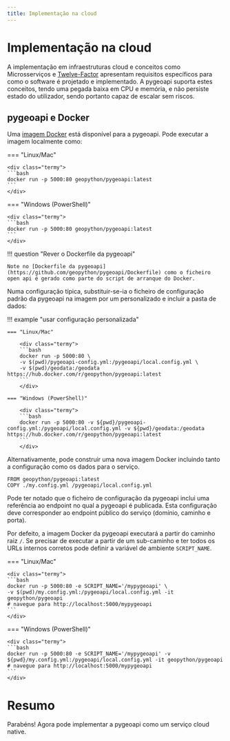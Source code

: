 ```yaml
---
title: Implementação na cloud
---
```


# Implementação na cloud

A implementação em infraestruturas cloud e conceitos como Microsserviços e [Twelve-Factor](https://12factor.net) apresentam requisitos específicos para
como o software é projetado e implementado. A pygeoapi suporta estes conceitos, tendo uma pegada baixa em CPU e memória, e não persiste estado
do utilizador, sendo portanto capaz de escalar sem riscos.

## pygeoapi e Docker

Uma [imagem Docker](https://hub.docker.com/r/geopython/pygeoapi) está disponível para a pygeoapi. Pode executar a imagem localmente como:

=== "Linux/Mac"

    <div class="termy">
    ```bash
    docker run -p 5000:80 geopython/pygeoapi:latest
    ```
    </div>

=== "Windows (PowerShell)"

    <div class="termy">
    ```bash
    docker run -p 5000:80 geopython/pygeoapi:latest
    ```
    </div>

!!! question "Rever o Dockerfile da pygeoapi"

    Note no [Dockerfile da pygeoapi](https://github.com/geopython/pygeoapi/Dockerfile) como o ficheiro open api é gerado como parte do script de arranque do Docker. 

Numa configuração típica, substituir-se-ia o ficheiro de configuração padrão da pygeoapi na imagem por um personalizado e incluir a pasta de dados:

!!! example "usar configuração personalizada"

    === "Linux/Mac"

        <div class="termy">
        ```bash
        docker run -p 5000:80 \ 
        -v $(pwd)/pygeoapi-config.yml:/pygeoapi/local.config.yml \
        -v $(pwd)/geodata:/geodata https://hub.docker.com/r/geopython/pygeoapi:latest
        ```
        </div>

    === "Windows (PowerShell)"

        <div class="termy">
        ```bash
        docker run -p 5000:80 -v ${pwd}/pygeoapi-config.yml:/pygeoapi/local.config.yml -v ${pwd}/geodata:/geodata https://hub.docker.com/r/geopython/pygeoapi:latest
        ```
        </div>


Alternativamente, pode construir uma nova imagem Docker incluindo tanto a configuração como os dados para o serviço. 

```
FROM geopython/pygeoapi:latest
COPY ./my.config.yml /pygeoapi/local.config.yml
```

Pode ter notado que o ficheiro de configuração da pygeoapi inclui uma referência ao endpoint no qual a pygeoapi é publicada. Esta configuração deve
corresponder ao endpoint público do serviço (domínio, caminho e porta).

Por defeito, a imagem Docker da pygeoapi executará a partir do caminho raiz `/`. Se precisar de executar a partir de um sub-caminho e ter todos os URLs internos corretos pode
definir a variável de ambiente `SCRIPT_NAME`.

=== "Linux/Mac"

    <div class="termy">
    ```bash
    docker run -p 5000:80 -e SCRIPT_NAME='/mypygeoapi' \
    -v $(pwd)/my.config.yml:/pygeoapi/local.config.yml -it geopython/pygeoapi
    # navegue para http://localhost:5000/mypygeoapi
    ```
    </div>

=== "Windows (PowerShell)"

    <div class="termy">
    ```bash
    docker run -p 5000:80 -e SCRIPT_NAME='/mypygeoapi' -v ${pwd}/my.config.yml:/pygeoapi/local.config.yml -it geopython/pygeoapi
    # navegue para http://localhost:5000/mypygeoapi
    ```
    </div>

# Resumo

Parabéns! Agora pode implementar a pygeoapi como um serviço cloud native.